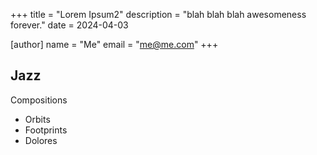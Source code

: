 +++
title = "Lorem Ipsum2"
description = "blah blah blah awesomeness forever."
date = 2024-04-03

[author]
name = "Me"
email = "me@me.com"
+++

## Jazz

Compositions
- Orbits
- Footprints
- Dolores